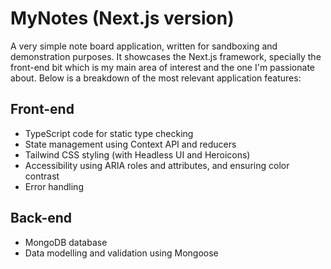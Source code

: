 # MyNotes (Next.js version)

A very simple note board application, written for sandboxing and demonstration purposes. It showcases the Next.js framework, specially the front-end bit which is my main area of interest and the one I'm passionate about. Below is a breakdown of the most relevant application features:

## Front-end

- TypeScript code for static type checking
- State management using Context API and reducers
- Tailwind CSS styling (with Headless UI and Heroicons)
- Accessibility using ARIA roles and attributes, and ensuring color contrast
- Error handling

## Back-end

- MongoDB database
- Data modelling and validation using Mongoose

